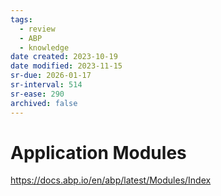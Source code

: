 ```yaml
---
tags:
  - review
  - ABP
  - knowledge
date created: 2023-10-19
date modified: 2023-11-15
sr-due: 2026-01-17
sr-interval: 514
sr-ease: 290
archived: false
---
```


# Application Modules

https://docs.abp.io/en/abp/latest/Modules/Index
 
